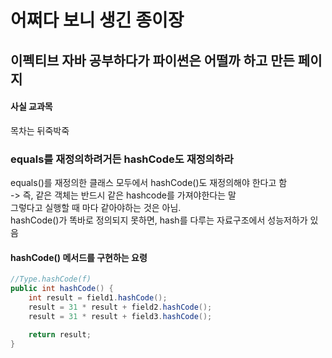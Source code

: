 # 어쩌다 보니 생긴 종이장

## 이펙티브 자바 공부하다가 파이썬은 어떨까 하고 만든 페이지
#### 사실 교과목
목차는 뒤죽박죽 

### equals를 재정의하려거든 hashCode도 재정의하라

equals()를 재정의한 클래스 모두에서 hashCode()도 재정의해야 한다고 함  
-> 즉, 같은 객체는 반드시 같은 hashcode를 가져야한다는 말  
그렇다고 실행할 때 마다 같아야하는 것은 아님.  
hashCode()가 똑바로 정의되지 못하면, hash를 다루는 자료구조에서 성능저하가 있음  

#### hashCode() 메서드를 구현하는 요령
```java
//Type.hashCode(f)
public int hashCode() {
    int result = field1.hashCode();
    result = 31 * result + field2.hashCode();
    result = 31 * result + field3.hashCode();

    return result;
}
```
